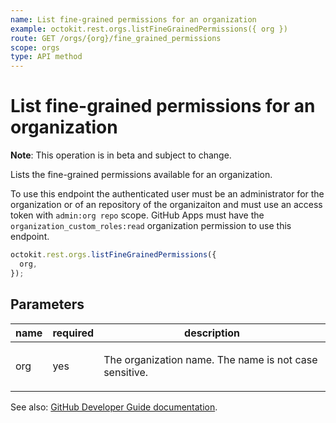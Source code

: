 ```yaml
---
name: List fine-grained permissions for an organization
example: octokit.rest.orgs.listFineGrainedPermissions({ org })
route: GET /orgs/{org}/fine_grained_permissions
scope: orgs
type: API method
---
```


# List fine-grained permissions for an organization

**Note**: This operation is in beta and subject to change.

Lists the fine-grained permissions available for an organization.

To use this endpoint the authenticated user must be an administrator for the organization or of an repository of the organizaiton and must use an access token with `admin:org repo` scope.
GitHub Apps must have the `organization_custom_roles:read` organization permission to use this endpoint.

```js
octokit.rest.orgs.listFineGrainedPermissions({
  org,
});
```

## Parameters

<table>
  <thead>
    <tr>
      <th>name</th>
      <th>required</th>
      <th>description</th>
    </tr>
  </thead>
  <tbody>
    <tr><td>org</td><td>yes</td><td>

The organization name. The name is not case sensitive.

</td></tr>
  </tbody>
</table>

See also: [GitHub Developer Guide documentation](https://docs.github.com/enterprise-cloud@latest//rest/reference/orgs#list-fine-grained-permissions-for-an-organization).
